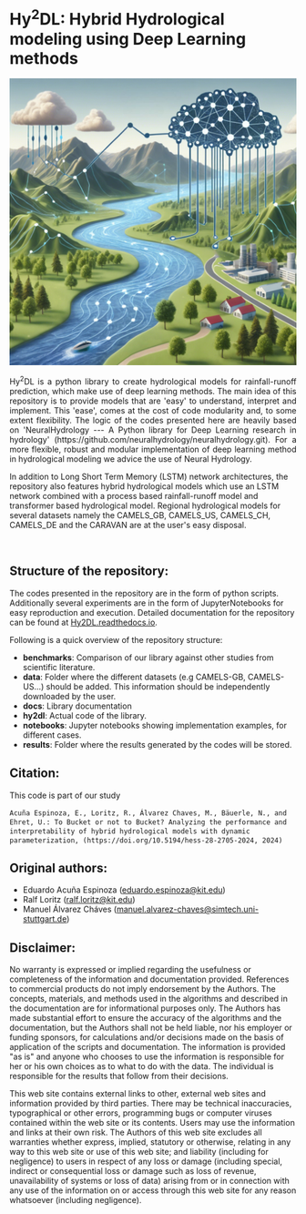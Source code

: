 # Hy<sup>2</sup>DL: Hybrid Hydrological modeling using Deep Learning methods
![#](docs/source/_static/Hy2DL.jpg)

<p align="justify">
Hy<sup>2</sup>DL is a python library to create hydrological models for rainfall-runoff prediction, which make use of deep learning methods. The main idea of this repository is to provide models that are 'easy' to understand, interpret and implement. This 'ease', comes at the cost of code modularity and, to some extent flexibility. The logic of the codes presented here are heavily based on 'NeuralHydrology --- A Python library for Deep Learning research in hydrology' (https://github.com/neuralhydrology/neuralhydrology.git). For a more flexible, robust and modular implementation of deep learning method in hydrological modeling we advice the use of Neural Hydrology.

In addition to Long Short Term Memory (LSTM) network architectures, the repository also features hybrid hydrological models which use an LSTM network combined with a process based rainfall-runoff model and transformer based hydrological model. Regional hydrological models for several datasets namely the CAMELS_GB, CAMELS_US, CAMELS_CH, CAMELS_DE and the CARAVAN are at the user's easy disposal.
</p>
<br />

## Structure of the repository:

The codes presented in the repository are in the form of python scripts. Additionally several experiments are in the form of JupyterNotebooks for easy reproduction and execution.
Detailed documentation for the repository can be found at [Hy2DL.readthedocs.io](https://hy2dl.readthedocs.io/en/latest/index.html). 

Following is a quick overview of the repository structure:
- **benchmarks**: Comparison of our library against other studies from scientific literature.
- **data**: Folder where the different datasets (e.g CAMELS-GB, CAMELS-US...) should be added. This information should be independently downloaded by the user.
- **docs**: Library documentation
- **hy2dl**: Actual code of the library.
- **notebooks**: Jupyter notebooks showing implementation examples, for different cases.
- **results**: Folder where the results generated by the codes will be stored.

## Citation:
This code is part of our study 

```
Acuña Espinoza, E., Loritz, R., Álvarez Chaves, M., Bäuerle, N., and Ehret, U.: To Bucket or not to Bucket? Analyzing the performance and interpretability of hybrid hydrological models with dynamic parameterization, (https://doi.org/10.5194/hess-28-2705-2024, 2024)
```

## Original authors:
 - Eduardo Acuña Espinoza (eduardo.espinoza@kit.edu)
 - Ralf Loritz (ralf.loritz@kit.edu)
 - Manuel Álvarez Cháves (manuel.alvarez-chaves@simtech.uni-stuttgart.de)


 ## Disclaimer:
 No warranty is expressed or implied regarding the usefulness or completeness of the information and documentation provided. References to commercial products do not imply endorsement by the Authors. The concepts, materials, and methods used in the algorithms and described in the documentation are for informational purposes only. The Authors has made substantial effort to ensure the accuracy of the algorithms and the documentation, but the Authors shall not be held liable, nor his employer or funding sponsors, for calculations and/or decisions made on the basis of application of the scripts and documentation. The information is provided "as is" and anyone who chooses to use the information is responsible for her or his own choices as to what to do with the data. The individual is responsible for the results that follow from their decisions.

This web site contains external links to other, external web sites and information provided by third parties. There may be technical inaccuracies, typographical or other errors, programming bugs or computer viruses contained within the web site or its contents. Users may use the information and links at their own risk. The Authors of this web site excludes all warranties whether express, implied, statutory or otherwise, relating in any way to this web site or use of this web site; and liability (including for negligence) to users in respect of any loss or damage (including special, indirect or consequential loss or damage such as loss of revenue, unavailability of systems or loss of data) arising from or in connection with any use of the information on or access through this web site for any reason whatsoever (including negligence).